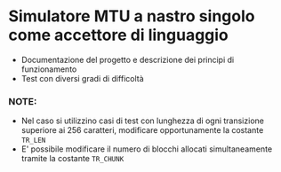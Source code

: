# Simulatore MTU a nastro singolo come accettore di linguaggio

- Documentazione del progetto e descrizione dei principi di funzionamento
- Test con diversi gradi di difficoltà

### NOTE:

- Nel caso si utilizzino casi di test con lunghezza di ogni transizione superiore ai 256 caratteri, modificare opportunamente la costante `TR_LEN`
- E' possibile modificare il numero di blocchi allocati simultaneamente tramite la costante `TR_CHUNK`
